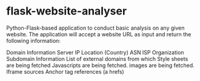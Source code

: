# flask-website-analyser
Python-Flask-based application to conduct basic analysis on any given website. The application will accept a website URL as input and return the following information: 

Domain Information
Server IP
Location (Country)
ASN
ISP
Organization
Subdomain Information
List of external domains from which 
Style sheets are being fetched
Javascripts are being fetched.
images are being fetched.
Iframe sources
Anchor tag references (a hrefs)
	
